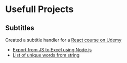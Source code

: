 # Usefull Projects

## Subtitles 
Created a subtitle handler for a [React course on Udemy](https://www.udemy.com/course/the-ultimate-react-course/learn/lecture/35882526#search)

* [Export from JS to Excel using Node.js](/Usefull%20projects/Subtitles/excel-export/)
* [List of unique words from string](/Usefull%20projects/Subtitles/get%20list%20of%20a%20unique%20words.html)
